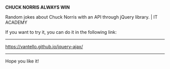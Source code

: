 <b>CHUCK NORRIS ALWAYS WIN</b>

Random jokes about Chuck Norris with an API through jQuery library. | IT ACADEMY

If you want to try it, you can do it in the following link:
______________________________________________
https://vantello.github.io/jquery-ajax/
______________________________________________

Hope you like it!

